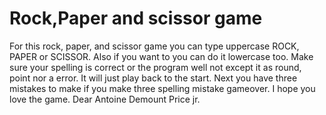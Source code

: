 # Rock,Paper and scissor game

For this rock, paper, and scissor game you can type uppercase ROCK, PAPER or SCISSOR. Also if you want to you can do it lowercase too. Make sure your spelling is correct or the program
well not except it as round, point nor a error. It will just play back to the start. Next you have three mistakes to make if you make three spelling mistake gameover. I hope you love 
the game. Dear Antoine Demount Price jr.

